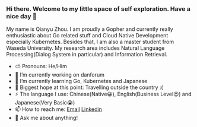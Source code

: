 ### Hi there. Welcome to my little space of self exploration. Have a nice day 👋

My name is Qianyu Zhou. I am proudly a Gopher and currently really enthusiastic about Go related stuff and Cloud Native Development especially Kubernetes. Besides that, I am also a master student from Waseda University. My research area includes Natural Language Processing(Dialog System in particular) and Information Retrieval.

- ⛅ Pronouns: He/Him
- 🔭 I’m currently working on danforum
- 🌱 I’m currently learning Go, Kubernetes and Japanese
- 👯 Biggest hope at this point: Travelling outside the country :(
- ⚡ The language I use: Chinese(Native😀), English(Business Level😉) and Japanese(Very Basic😭)
- 📫 How to reach me: [Email](qianyu2018@gmail.com) [Linkedin](https://www.linkedin.com/in/qianyuzhou/)
- 💬 Ask me about anything!

